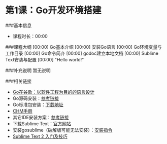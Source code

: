 第1课：Go开发环境搭建
==========================

###基本信息
- 课程时长：00:00

###课程大纲
	[00:00] Go基本介绍
	[00:00] 安装Go语言
	[00:00] Go环境变量与工作目录
	[00:00] Go命令简介
	[00:00] godoc建立本地文档
	[00:00] Sublime Text安装与配置
	[00:00] "Hello world!"
	
###补充说明
暂无说明

###相关链接
- [Go在谷歌：以软件工程为目的的语言设计](http://www.oschina.net/translate/go-at-google-language-design-in-the-service-of-software-engineering)
- Go源码安装：[参考链接](https://github.com/astaxie/build-web-application-with-golang/blob/master/ebook/01.1.md)
- Go标准包安装：[下载地址](https://code.google.com/p/go/downloads/list)
- [CHM手册](https://github.com/astaxie/godoc)
- 其它IDE安装方案：[参考链接](https://github.com/astaxie/build-web-application-with-golang/blob/master/ebook/01.4.md)
- 下载Sublime Text：[官方网站](http://www.sublimetext.com/)
- 安装gosublime（破解版可能无法安装）：[安装指令](http://www.sublimetext.com/)
- [Sublime Text 2 入门及技巧](http://lucifr.com/2011/08/31/sublime-text-2-tricks-and-tips/)
